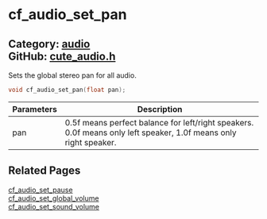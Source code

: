 [//]: # (This file is automatically generated by Cute Framework's docs parser.)
[//]: # (Do not edit this file by hand!)
[//]: # (See: https://github.com/RandyGaul/cute_framework/blob/master/samples/docs_parser.cpp)
[](../header.md ':include')

# cf_audio_set_pan

Category: [audio](/api_reference?id=audio)  
GitHub: [cute_audio.h](https://github.com/RandyGaul/cute_framework/blob/master/include/cute_audio.h)  
---

Sets the global stereo pan for all audio.

```cpp
void cf_audio_set_pan(float pan);
```

Parameters | Description
--- | ---
pan | 0.5f means perfect balance for left/right speakers. 0.0f means only left speaker, 1.0f means only right speaker.

## Related Pages

[cf_audio_set_pause](/audio/cf_audio_set_pause.md)  
[cf_audio_set_global_volume](/audio/cf_audio_set_global_volume.md)  
[cf_audio_set_sound_volume](/audio/cf_audio_set_sound_volume.md)  
